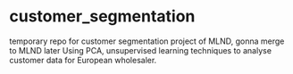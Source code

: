 # customer_segmentation
temporary repo for customer segmentation project of MLND, gonna merge to MLND later
Using PCA, unsupervised learning techniques to analyse customer data for European wholesaler.
